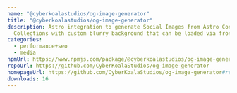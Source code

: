 ```yaml
---
name: "@cyberkoalastudios/og-image-generator"
title: "@cyberkoalastudios/og-image-generator"
description: Astro integration to generate Social Images from Astro Content
  Collections with custom blurry background that can be loaded via frontmatter.
categories:
  - performance+seo
  - media
npmUrl: https://www.npmjs.com/package/@cyberkoalastudios/og-image-generator
repoUrl: https://github.com/CyberKoalaStudios/og-image-generator
homepageUrl: https://github.com/CyberKoalaStudios/og-image-generator#readme
downloads: 16
---
```


